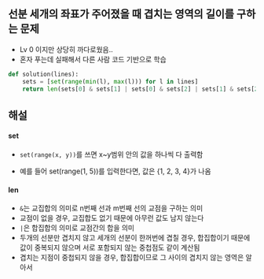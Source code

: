## 선분 세개의 좌표가 주어졌을 때 겹치는 영역의 길이를 구하는 문제
 - Lv 0 이지만 상당히 까다로웠음..
 - 혼자 푸는데 실패해서 다른 사람 코드 기반으로 학습

```python
def solution(lines):
    sets = [set(range(min(l), max(l))) for l in lines]
    return len(sets[0] & sets[1] | sets[0] & sets[2] | sets[1] & sets[2])
```

## 해설

#### set
- `set(range(x, y))`를 쓰면 x~y범위 안의 값을 하나씩 다 출력함

- 예를 들어 set(range(1, 5))를 입력한다면, 값은 {1, 2, 3, 4}가 나옴

#### len
- `&`는 교집합의 의미로 n번째 선과 m번째 선의 교점을 구하는 의미
- 교점이 없을 경우, 교집합도 없기 때문에 아무런 값도 남지 않는다
- `|`은 합집합의 의미로 교점간의 합을 의미
- 두개의 선분만 겹치지 않고 세개의 선분이 한꺼번에 겹칠 경우, 합집합이기 때문에 값이 중복되지 않으며 서로 포함되지 않는 중첩점도 같이 계산됨
- 겹치는 지점이 중첩되지 않을 경우, 합집합이므로 그 사이의 겹치지 않는 영역은 알아서 
